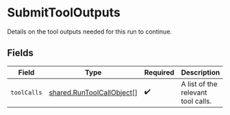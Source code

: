 # SubmitToolOutputs

Details on the tool outputs needed for this run to continue.


## Fields

| Field                                                                  | Type                                                                   | Required                                                               | Description                                                            |
| ---------------------------------------------------------------------- | ---------------------------------------------------------------------- | ---------------------------------------------------------------------- | ---------------------------------------------------------------------- |
| `toolCalls`                                                            | [shared.RunToolCallObject](../../models/shared/runtoolcallobject.md)[] | :heavy_check_mark:                                                     | A list of the relevant tool calls.                                     |